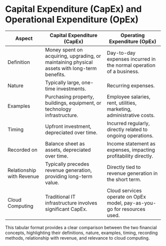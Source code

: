 # Capital Expenditure (CapEx) and Operational Expenditure (OpEx)

| Aspect                   | Capital Expenditure (CapEx)                                    | Operating Expenditure (OpEx)                                          |
|--------------------------|------------------------------------------------------------------|-------------------------------------------------------------------------|
| Definition               | Money spent on acquiring, upgrading, or maintaining physical assets with long-term benefits. | Day-to-day expenses incurred in the normal operation of a business.       |
| Nature                   | Typically large, one-time investments.                           | Recurring expenses.                                                     |
| Examples                 | Purchasing property, buildings, equipment, or technology infrastructure. | Employee salaries, rent, utilities, marketing, administrative costs.     |
| Timing                   | Upfront investment, depreciated over time.                       | Incurred regularly, directly related to ongoing operations.             |
| Recorded on              | Balance sheet as assets, depreciated over time.                  | Income statement as expenses, impacting profitability directly.         |
| Relationship with Revenue| Typically precedes revenue generation, providing long-term value. | Directly tied to revenue generation in the short term.                  |
| Cloud Computing         | Traditional IT infrastructure involves significant CapEx.        | Cloud services operate on OpEx model, pay-as-you-go for resources used. |
  
This tabular format provides a clear comparison between the two financial concepts, highlighting their definitions, nature, examples, timing, recording methods, relationship with revenue, and relevance to cloud computing.
